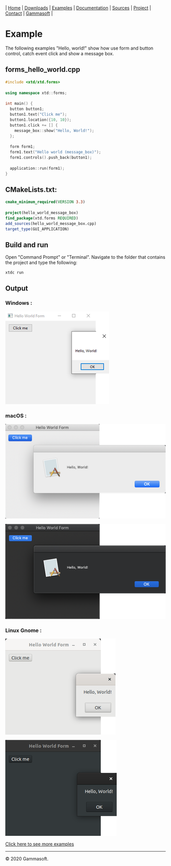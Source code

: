 | [Home](home.md) | [Downloads](downloads.md) | [Examples](examples.md) | [Documentation](documentation.md) | [Sources](https://github.com/gammasoft71/xtd_forms) | [Project](https://sourceforge.net/projects/formspro/) | [Contact](contact.md) | [Gammasoft](https://gammasoft71.wixsite.com/gammasoft) |

# Example

The following examples "Hello, world!" show how use form and button control, catch event click and show a message box.

## forms_hello_world.cpp

```c++
#include <xtd/xtd.forms>

using namespace xtd::forms;

int main() {
  button button1;
  button1.text("Click me");
  button1.location({10, 10});
  button1.click += [] {
    message_box::show("Hello, World!");
  };

  form form1;
  form1.text("Hello world (message_box)");
  form1.controls().push_back(button1);

  application::run(form1);
}

```

## CMakeLists.txt:

```cmake
cmake_minimum_required(VERSION 3.3)

project(hello_world_message_box)
find_package(xtd.forms REQUIRED)
add_sources(hello_world_message_box.cpp)
target_type(GUI_APPLICATION)
```

## Build and run

Open "Command Prompt" or "Terminal". Navigate to the folder that contains the project and type the following:

```shell
xtdc run
```

## Output

### Windows :

![Screenshot](pictures/examples/hello_world_message_box_w.png)

### macOS :

![Screenshot](pictures/examples/hello_world_message_box_m.png)

![Screenshot](pictures/examples/hello_world_message_box_md.png)

### Linux Gnome :

![Screenshot](pictures/examples/hello_world_message_box_g.png)

![Screenshot](pictures/examples/hello_world_message_box_gd.png)

[Click here to see more examples](../examples/README.md)

______________________________________________________________________________________________

© 2020 Gammasoft.
